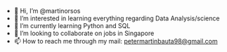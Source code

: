 - 👋 Hi, I’m @martinorsos
- 👀 I’m interested in learning everything regarding Data Analysis/science
- 🌱 I’m currently learning Python and SQL
- 💞️ I’m looking to collaborate on jobs in Singapore
- 📫 How to reach me through my mail: petermartinbauta98@gmail.com

<!---
martinorsos/martinorsos is a ✨ special ✨ repository because its `README.md` (this file) appears on your GitHub profile.
You can click the Preview link to take a look at your changes.
--->
